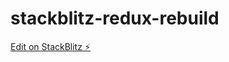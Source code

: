 # stackblitz-redux-rebuild

[Edit on StackBlitz ⚡️](https://stackblitz.com/edit/stackblitz-redux-rebuild)